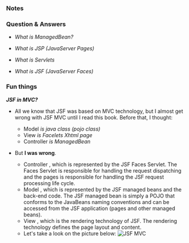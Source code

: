 
### Notes

### Question & Answers

- *What is ManagedBean?*
>

- *What is JSP (JavaServer Pages)*
>

- *What is Servlets*
>

- *What is JSF (JavaServer Faces)*
>

### Fun things

***JSF in MVC?***

- All we know that JSF was based on MVC technology, but I almost get wrong with JSF MVC until I read this book. Before that, I thought:
  - Model *is java class (pojo class)*
  - View *is Facelets Xhtml page*
  - Controller *is ManagedBean*


- But **I was wrong**. 
  - Controller , which is represented by the JSF Faces Servlet. The Faces Servlet is responsible for handling the request dispatching and the pages is responsible for handling the JSF request processing life cycle.
  - Model , which is represented by the JSF managed beans and the back-end code. The JSF managed bean is simply a POJO that conforms to the JavaBeans naming conventions and can be accessed from the JSF application (pages and other managed beans).
  - View , which is the rendering technology of JSF. The rendering technology defines the page layout and content.
  - Let's take a look on the picture below:
![JSF MVC](https://live.staticflickr.com/7804/40575279223_c7e5c0f743_o_d.jpg)
